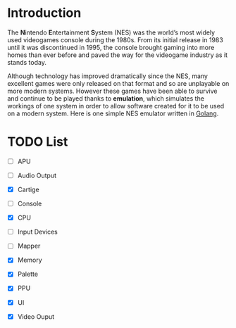 # Introduction

The **N**intendo **E**ntertainment **S**ystem (NES) was the world’s most widely used videogames console during the 1980s. From its initial release in 1983 until it was discontinued in 1995, the console brought gaming into more homes than ever before and paved the way for the videogame industry as it stands today. 

Although technology has improved dramatically since the NES, many excellent games were only released on that format and so are unplayable on more modern systems. However these games have been able to survive and continue to be played thanks to **emulation**, which simulates the workings of one system in order to allow software created for it to be used on a modern system. Here is one simple NES emulator written in [Golang](http://golang.org).

# TODO List

- [ ] APU

- [ ] Audio Output

- [x] Cartige

- [ ] Console

- [x] CPU

- [ ] Input Devices

- [ ] Mapper

- [x] Memory

- [x] Palette

- [x] PPU

- [x] UI

- [x] Video Ouput
